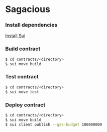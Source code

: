 # Sagacious

### Install dependencies

[Install Sui](https://docs.sui.io/guides/developer/getting-started/sui-install)

### Build contract

```sh
$ cd contracts/<directory>
$ sui move build
```

### Test contract

```sh
$ cd contracts/<directory>
$ sui move test
```

### Deploy contract

```sh
$ cd contracts/<directory>
$ sui move build
$ sui client publish --gas-budget 100000000
```
